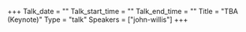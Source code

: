 +++
Talk_date = ""
Talk_start_time = ""
Talk_end_time = ""
Title = "TBA (Keynote)"
Type = "talk"
Speakers = ["john-willis"]
+++


